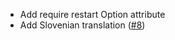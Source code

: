 - Add require restart Option attribute
- Add Slovenian translation ([#8](https://github.com/isXander/YetAnotherConfigLib/pull/8))
